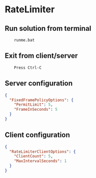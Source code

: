 # RateLimiter

## Run solution from terminal
````
    runme.bat
````

## Exit from client/server
````
    Press Ctrl-C
````

## Server configuration
````json
{
  "FixedFramePolicyOptions": {
    "PermitLimit": 5,
    "FrameInSeconds": 5
  }
}
````

## Client configuration
````json
{
  "RateLimiterClientOptions": {
    "ClientCount": 5,
    "MaxIntervalSeconds": 1
  }
}
````

